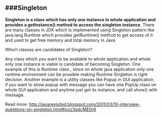 ###Singleton
---

**Singleton is a class which has only one instance in whole application and provides a getInstance() method to access the singleton instance**. There are many classes in JDK which is implemented using Singleton pattern like java.lang.Runtime which provides getRuntime() method to get access of it and used to get free memory and total memory in Java.

Which classes are candidates of Singleton?

Any class which you want to be available to whole application and whole only one instance is viable is candidate of becoming Singleton. One example of this is Runtime class , since on whole java application only one runtime environment can be possible making Runtime Singleton is right decision. Another example is a utility classes like Popup in GUI application, if you want to show popup with message you can have one PopUp class on whole GUI application and anytime just get its instance, and call show() with message. 

Read more: http://javarevisited.blogspot.com/2011/03/10-interview-questions-on-singleton.html#ixzz3qdcME0r6